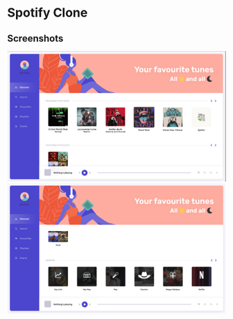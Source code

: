 # Spotify Clone

## Screenshots

![Screenshot 1](https://github.com/ranemihir/spotify-clone/blob/main/ss1.png)
![Screenshot 2](https://github.com/ranemihir/spotify-clone/blob/main/ss2.png)